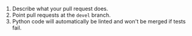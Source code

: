1. Describe what your pull request does.
2. Point pull requests at the `devel` branch.
3. Python code will automatically be linted and won't be merged if tests fail.
